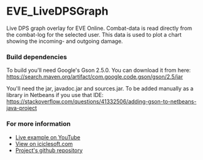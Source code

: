 # EVE_LiveDPSGraph
Live DPS graph overlay for EVE Online. Combat-data is read directly from the combat-log for the selected user. This data is used to plot a chart showing the incoming- and outgoing damage.

### Build dependencies
To build you'll need Google's Gson 2.5.0. You can download it from here:
https://search.maven.org/artifact/com.google.code.gson/gson/2.5/jar

You'll need the jar, javadoc.jar and sources.jar. To be added manually as a library in Netbeans if you use that IDE:
https://stackoverflow.com/questions/41332506/adding-gson-to-netbeans-java-project

### For more information

* [Live example on YouTube](https://youtu.be/DdaWC5jah84)
* [View on iciclesoft.com](http://www.iciclesoft.com/eveonline/dps/)
* [Project's github repository](https://github.com/iciclesoft/EVE_LiveDPSGraph)